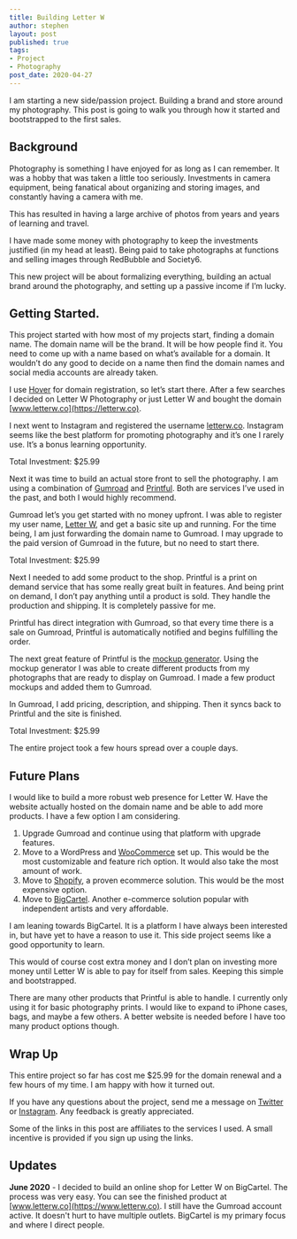 ```yaml
---
title: Building Letter W
author: stephen
layout: post
published: true
tags:
- Project
- Photography
post_date: 2020-04-27
---
```

I am starting a new side/passion project. Building a brand and store around my photography. This post is going to walk you through how it started and bootstrapped to the first sales. 

## Background 
Photography is something I have enjoyed for as long as I can remember. It was a hobby that was taken a little too seriously. Investments in camera equipment, being fanatical about organizing and storing images, and constantly having a camera with me. 

This has resulted in having a large archive of photos from years and years of learning and travel. 

I have made some money with photography to keep the investments justified (in my head at least). Being paid to take photographs at functions and selling images through RedBubble and Society6. 

This new project will be about formalizing everything, building an actual brand around the photography, and setting up a passive income if I’m lucky. 

## Getting Started. 
This project started with how most of my projects start, finding a domain name. The domain name will be the brand. It will be how people find it. You need to come up with a name based on what’s available for a domain. It wouldn’t do any good to decide on a name then find the domain names and social media accounts are already taken. 

I use [Hover](https://hover.com/gstygBOA) for domain registration, so let’s start there. After a few searches I decided on Letter W Photography or just Letter W and bought the domain [www.letterw.co](https://letterw.co). 

I next went to Instagram and registered the username [letterw.co](https://instagram.com/letterw.co). Instagram seems like the best platform for promoting photography and it’s one I rarely use. It’s a bonus learning opportunity. 

Total Investment: $25.99

Next it was time to build an actual store front to sell the photography. I am using a combination of [Gumroad](https://gumroad.com) and [Printful](https://www.printful.com/a/8733:ea970d67bf1a0598727ee0d57c23b022). Both are services I’ve used in the past, and both I would highly recommend. 

Gumroad let’s you get started with no money upfront. I was able to register my user name, [Letter W](https://gumroad.com/letterw), and get a basic site up and running. For the time being, I am just forwarding the domain name to Gumroad. I may upgrade to the paid version of Gumroad in the future, but no need to start there. 

Total Investment: $25.99

Next I needed to add some product to the shop. Printful is a print on demand service that has some really great built in features. And being print on demand, I don’t pay anything until a product is sold. They handle the production and shipping. It is completely passive for me. 

Printful has direct integration with Gumroad, so that every time there is a sale on Gumroad, Printful is automatically notified and begins fulfilling the order. 

The next great feature of Printful is the [mockup generator](https://www.printful.com/generator/a/8733:ea970d67bf1a0598727ee0d57c23b022). Using the mockup generator I was able to create different products from my photographs that are ready to display on Gumroad. I made a few product mockups and added them to Gumroad. 

In Gumroad, I add pricing, description, and shipping. Then it syncs back to Printful and the site is finished. 

Total Investment: $25.99

The entire project took a few hours spread over a couple days. 

## Future Plans 
I would like to build a more robust web presence for Letter W. Have the website actually hosted on the domain name and be able to add more products. I have a few option I am considering. 

1. Upgrade Gumroad and continue using that platform with upgrade features. 
2. Move to a WordPress and [WooCommerce](https://woocommerce.com) set up. This would be the most customizable and feature rich option. It would also take the most amount of work. 
3. Move to [Shopify](https://www.shopify.com/?ref=rivikmedia), a proven ecommerce solution. This would be the most expensive option. 
4. Move to [BigCartel](https://www.bigcartel.com). Another e-commerce solution popular with independent artists and very affordable. 

I am leaning towards BigCartel. It is a platform I have always been interested in, but have yet to have a reason to use it. This side project seems like a good opportunity to learn. 

This would of course cost extra money and I don’t plan on investing more money until Letter W is able to pay for itself from sales. Keeping this simple and bootstrapped. 

There are many other products that Printful is able to handle. I  currently only using it for basic photography prints. I would like to expand to iPhone cases, bags, and maybe a few others. A better website is needed before I have too many product options though. 

## Wrap Up
This entire project so far has cost me $25.99 for the domain renewal and a few hours of my time. I am happy with how it turned out. 
 
If you have any questions about the project, send me a message on [Twitter](https://Twitter.com/swoicik) or [Instagram](https://instagram.com/letterw.co). Any feedback is greatly appreciated. 

Some of the links in this post are affiliates to the services I used. A small incentive is provided if you sign up using the links.

## Updates
**June 2020** - I decided to build an online shop for Letter W on BigCartel. The process was very easy. You can see the finished product at [www.letterw.co](https://www.letterw.co). I still have the Gumroad account active. It doesn't hurt to have multiple outlets. BigCartel is my primary focus and where I direct people. 

